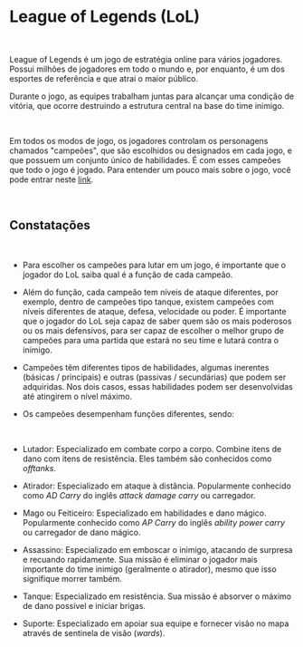 

# League of Legends (LoL)

​

League of Legends é um jogo de estratégia online para vários jogadores. Possui
milhões de jogadores em todo o mundo e, por enquanto, é um dos esportes de
referência e que atrai o maior público.

Durante o jogo, as equipes trabalham juntas para alcançar uma condição de
vitória, que ocorre destruindo a estrutura central na base do time inimigo.

​

Em todos os modos de jogo, os jogadores controlam os personagens chamados
"campeões", que são escolhidos ou designados em cada jogo, e que possuem um
conjunto único de habilidades. É com esses campeões que todo o jogo é jogado.
Para entender um pouco mais sobre o jogo, você pode entrar neste
[link](https://esportsbr.com/noticia/lol-entenda-o-basico-para-comecar-a-jogar-league-of-legends).

​

## Constatações

​

* Para escolher os campeões para lutar em um jogo, é importante que o jogador do
  LoL saiba qual é a função de cada campeão.

* Além do função, cada campeão tem níveis de ataque diferentes, por exemplo,
  dentro de campeões tipo tanque, existem campeões com níveis diferentes de
  ataque, defesa, velocidade ou poder. É importante que o jogador do LoL seja
  capaz de saber quem são os mais poderosos ou os mais defensivos, para ser
  capaz de escolher o melhor grupo de campeões para uma partida que estará no
  seu time e lutará contra o inimigo.

* Campeões têm diferentes tipos de habilidades, algumas inerentes (básicas /
  principais) e outras (passivas / secundárias) que podem ser adquiridas. Nos
  dois casos, essas habilidades podem ser desenvolvidas até atingirem o nível
  máximo.

* Os campeões desempenham funções diferentes, sendo:

​

  - Lutador: Especializado em combate corpo a corpo. Combine itens de dano com
    itens de resistência. Eles também são conhecidos como _offtanks_.

  - Atirador: Especializado em ataque à distância. Popularmente conhecido como
    _AD Carry_ do inglês _attack damage carry_ ou carregador.

  - Mago ou Feiticeiro: Especializado em habilidades e dano mágico. Popularmente
    conhecido como _AP Carry_ do inglês _ability power carry_ ou carregador de
    dano mágico.

  - Assassino: Especializado em emboscar o inimigo, atacando de surpresa e
    recuando rapidamente. Sua missão é eliminar o jogador mais importante do
    time inimigo (geralmente o atirador), mesmo que isso signifique morrer
    também.

  - Tanque: Especializado em resistência. Sua missão é absorver o máximo de dano
    possível e iniciar brigas.

  - Suporte: Especializado em apoiar sua equipe e fornecer visão no mapa através
    de sentinela de visão (_wards_).

